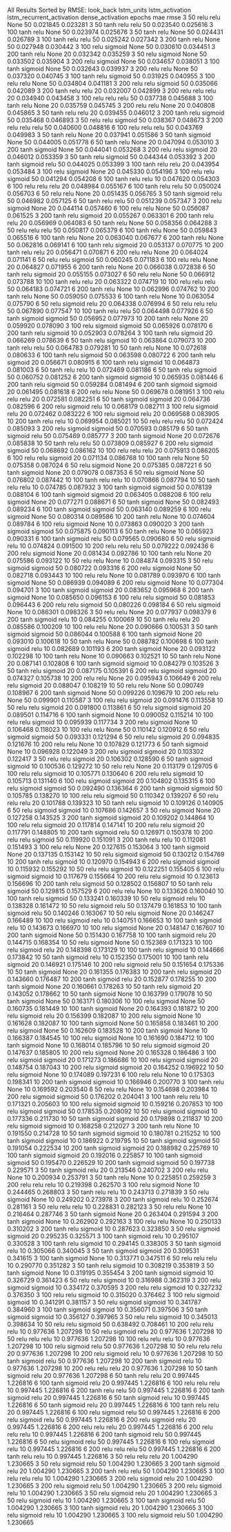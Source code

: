 All Results Sorted by RMSE:
 look_back  lstm_units lstm_activation lstm_recurrent_activation dense_activation  epochs      mae     rmse
         3          50            relu                      relu             None      50 0.021845 0.023281
         3          50            tanh                      relu             relu      50 0.023540 0.025616
         3         100            tanh                      relu             None      50 0.023974 0.025676
         3          50            tanh                      relu             None      50 0.024431 0.026789
         3         100            tanh                      relu             relu      50 0.025242 0.027342
         3         200            tanh                      relu             None      50 0.027948 0.030442
         3         100            relu                   sigmoid             None      50 0.030610 0.034451
         3         200            tanh                      relu             None      20 0.032342 0.035259
         3          50            relu                   sigmoid             None      50 0.033502 0.035904
         3         200            relu                   sigmoid             None      50 0.034657 0.038051
         3         100            tanh                   sigmoid             None      50 0.032643 0.039937
         3         200            relu                      relu             None      50 0.037320 0.040745
         3         100            tanh                      relu          sigmoid      50 0.031925 0.040955
         3         100            relu                      relu             None      50 0.034804 0.041181
         3         200            relu                      relu          sigmoid      50 0.035066 0.042089
         3         200            tanh                      relu             relu      20 0.032007 0.042899
         3         200            relu                      relu             relu      20 0.034940 0.043458
         3         100            relu                      relu             relu      50 0.037738 0.045688
         3         100            tanh                      relu             None      20 0.035759 0.045745
         3         200            relu                      relu             None      20 0.040808 0.045865
         3          50            tanh                      relu             relu      20 0.039455 0.046012
         3         200            tanh                      relu          sigmoid      50 0.035468 0.046893
         3          50            relu                      relu          sigmoid      50 0.038367 0.048673
         3         200            relu                      relu             relu      50 0.040600 0.048816
         6         100            relu                      relu             relu      50 0.043769 0.049983
         3          50            tanh                      relu             None      20 0.037941 0.051586
         3          50            tanh                   sigmoid             None      50 0.044005 0.051778
         6          50            tanh                      relu             None      20 0.047094 0.053010
         3         200            tanh                   sigmoid             None      50 0.044041 0.053268
         3         200            relu                      relu          sigmoid      20 0.046012 0.053359
         3          50            tanh                      relu          sigmoid      50 0.044344 0.053392
         3         200            tanh                   sigmoid             relu      50 0.044025 0.053399
         3         100            tanh                      relu             relu      20 0.043954 0.053484
         3         100            relu                   sigmoid             None      20 0.045330 0.054196
         3         100            relu                      relu          sigmoid      50 0.041294 0.054208
         6         100            tanh                      relu             relu      10 0.047620 0.054303
         6         100            relu                      relu             relu      20 0.048984 0.055167
         6         100            tanh                      relu             relu      50 0.050024 0.056703
         6          50            relu                      relu             None      20 0.051435 0.056765
         3          50            tanh                   sigmoid             relu      50 0.046982 0.057125
         6          50            tanh                      relu             relu      50 0.051239 0.057347
         3         200            relu                   sigmoid             None      20 0.044114 0.057460
         6         100            relu                      relu             None      50 0.056087 0.061525
         3         200            tanh                      relu          sigmoid      20 0.055267 0.063301
         6         200            tanh                      relu             relu      20 0.056969 0.064083
         6          50            tanh                      relu             None      50 0.058356 0.064288
         3          50            relu                      relu             relu      50 0.050817 0.065379
         6         100            tanh                      relu             None      50 0.059843 0.065516
         6         100            tanh                      relu             None      20 0.063040 0.067677
         6         200            tanh                      relu             None      50 0.062816 0.069141
         6         100            tanh                      relu          sigmoid      20 0.053137 0.070775
        10         200            tanh                      relu             relu      20 0.056471 0.070871
         6         200            relu                      relu             None      20 0.064024 0.071141
         6          50            relu                      relu          sigmoid      50 0.060245 0.071183
         6         100            relu                      relu             None      20 0.064827 0.071955
         6         200            tanh                      relu             None      20 0.066038 0.072838
         6          50            tanh                      relu          sigmoid      20 0.055155 0.073027
         6          50            relu                      relu             None      50 0.066912 0.073788
        10         100            tanh                      relu             relu      20 0.063322 0.074719
        10         100            relu                      relu             relu      50 0.064183 0.074721
         6         200            tanh                      relu             None      10 0.062996 0.074762
        10         200            tanh                      relu             None      50 0.059050 0.075533
         6         100            tanh                      relu             None      10 0.063054 0.075790
         6          50            relu                   sigmoid             relu      20 0.064338 0.076994
         6          50            relu                      relu             relu      50 0.067890 0.077547
        10         100            tanh                      relu             relu      50 0.064498 0.077926
         6          50            tanh                   sigmoid          sigmoid      50 0.056952 0.077973
        10         200            tanh                      relu             None      20 0.059920 0.078090
         3         100            relu                   sigmoid          sigmoid      50 0.065926 0.078170
         6         200            tanh                      relu          sigmoid      10 0.052903 0.078264
         3         100            tanh                      relu          sigmoid      20 0.066269 0.078639
         6          50            tanh                      relu          sigmoid      10 0.063864 0.079073
        10         200            tanh                      relu             relu      50 0.064783 0.079281
        10          50            tanh                      relu             None      10 0.072618 0.080633
         6         100            tanh                      relu          sigmoid      50 0.063598 0.080722
         6         200            tanh                      relu          sigmoid      20 0.056671 0.080915
         6         100            tanh                      relu          sigmoid      10 0.064873 0.081003
         6          50            tanh                      relu             relu      10 0.072469 0.081186
         6          50            tanh                      relu          sigmoid      50 0.060752 0.081252
         6         200            tanh                   sigmoid          sigmoid      10 0.065935 0.081446
         6         200            tanh                      relu          sigmoid      50 0.059284 0.081494
         6         200            tanh                   sigmoid          sigmoid      20 0.061495 0.081618
         6         200            relu                      relu             None      50 0.069678 0.081951
         3         100            relu                      relu             relu      20 0.072581 0.082251
         6          50            tanh                   sigmoid          sigmoid      20 0.064736 0.082596
         6         200            relu                   sigmoid             relu      10 0.068179 0.082711
         3         100            relu                   sigmoid             relu      20 0.072462 0.083222
         6         100            relu                   sigmoid             relu      20 0.069568 0.083905
        10         200            tanh                      relu             relu      10 0.069954 0.085021
        10          50            relu                      relu             relu      50 0.072424 0.085093
         3         200            relu                   sigmoid          sigmoid      50 0.070593 0.085179
         6          50            tanh                   sigmoid             relu      50 0.075469 0.085777
         3         200            tanh                   sigmoid             None      20 0.072676 0.085838
        10          50            tanh                      relu             relu      50 0.073809 0.085927
         6         200            relu                   sigmoid          sigmoid      50 0.068692 0.086162
        10         100            relu                      relu             relu      20 0.075913 0.086205
         6         100            relu                      relu          sigmoid      20 0.071134 0.086768
        10         100            tanh                      relu             None      50 0.075358 0.087024
         6          50            relu                   sigmoid             None      20 0.075385 0.087221
         6          50            tanh                   sigmoid             None      20 0.079078 0.087353
         6          50            relu                   sigmoid             None      50 0.076802 0.087442
        10         100            tanh                      relu             relu      10 0.070866 0.087794
        10          50            tanh                      relu             relu      10 0.074785 0.087932
         3         100            tanh                   sigmoid          sigmoid      50 0.078139 0.088104
         6         100            tanh                   sigmoid          sigmoid      20 0.063405 0.088208
         6         100            relu                   sigmoid             None      20 0.077271 0.088671
         6          50            tanh                   sigmoid             None      50 0.082493 0.089234
         6         100            tanh                   sigmoid          sigmoid      50 0.063140 0.089259
         6         100            relu                   sigmoid             None      50 0.080314 0.089586
        10         200            tanh                      relu             None      10 0.074604 0.089784
         6         100            relu                   sigmoid             None      10 0.073863 0.090020
         3         200            tanh                   sigmoid          sigmoid      50 0.075875 0.090113
         6          50            tanh                      relu             None      10 0.065923 0.090331
         6         100            tanh                   sigmoid             relu      50 0.079565 0.090680
         6          50            relu                   sigmoid             relu      10 0.074824 0.091500
        10         200            relu                      relu             relu      50 0.079222 0.092436
         6         200            relu                   sigmoid             None      20 0.081434 0.092786
        10         100            tanh                      relu             None      20 0.075586 0.093122
        10          50            relu                      relu             None      10 0.084874 0.093315
         3          50            relu                   sigmoid          sigmoid      50 0.080722 0.093316
         6         200            relu                   sigmoid             None      50 0.082718 0.093443
        10         100            relu                      relu             None      10 0.081789 0.093970
         6         100            tanh                   sigmoid             None      50 0.086939 0.094089
         6         200            relu                   sigmoid             None      10 0.077304 0.094701
         3         100            tanh                   sigmoid          sigmoid      20 0.083652 0.095968
         6         200            tanh                   sigmoid             None      10 0.085650 0.096153
         6         100            relu                      relu          sigmoid      50 0.081853 0.096443
         6         200            relu                      relu          sigmoid      50 0.080226 0.098184
         6          50            relu                   sigmoid             None      10 0.086301 0.098326
         3          50            relu                      relu             None      20 0.077937 0.098379
         6         200            tanh                   sigmoid             relu      10 0.084255 0.100069
        10          50            tanh                      relu             relu      20 0.085586 0.100209
        10         100            relu                      relu             None      20 0.090666 0.100531
         3          50            tanh                   sigmoid          sigmoid      50 0.086044 0.100588
         6         100            tanh                   sigmoid             None      20 0.093010 0.100618
        10          50            tanh                      relu             None      50 0.088782 0.100698
         6         100            tanh                   sigmoid             relu      10 0.082689 0.101193
         6         200            tanh                   sigmoid             None      20 0.093122 0.102298
        10         100            tanh                      relu             None      10 0.090663 0.102521
        10          50            tanh                      relu             None      20 0.087141 0.102808
         6         100            tanh                   sigmoid          sigmoid      10 0.084279 0.103526
         3          50            tanh                      relu          sigmoid      20 0.087175 0.105391
         6         200            relu                   sigmoid          sigmoid      20 0.074327 0.105738
        10         200            relu                      relu             None      20 0.095943 0.106649
         6         200            relu                      relu          sigmoid      20 0.088047 0.108219
        10          50            relu                      relu             None      50 0.090749 0.108967
         6         200            tanh                   sigmoid             None      50 0.099226 0.109679
        10         200            relu                      relu             None      50 0.099901 0.110587
         3         100            relu                      relu          sigmoid      20 0.091476 0.113558
        10          50            relu                      relu          sigmoid      20 0.091800 0.113861
         6          50            relu                   sigmoid          sigmoid      20 0.089501 0.114716
         6         100            tanh                   sigmoid             None      10 0.090052 0.115214
        10         100            relu                      relu          sigmoid      10 0.095939 0.117734
         3         200            relu                   sigmoid             None      10 0.106468 0.118023
        10         100            relu                      relu             None      50 0.110142 0.120912
         6          50            relu                   sigmoid          sigmoid      50 0.093331 0.121294
         6          50            relu                      relu          sigmoid      20 0.094835 0.121676
        10         200            relu                      relu             None      10 0.107829 0.121773
         6          50            tanh                   sigmoid             None      10 0.096928 0.122049
         3         200            relu                   sigmoid          sigmoid      20 0.103302 0.122417
         3          50            relu                      relu          sigmoid      20 0.106302 0.128590
         6          50            tanh                   sigmoid          sigmoid      10 0.100536 0.129272
        10          50            relu                      relu             None      20 0.113179 0.129705
         6         100            relu                      relu          sigmoid      10 0.105771 0.130640
         6         200            relu                      relu          sigmoid      10 0.105713 0.131140
         6         100            relu                   sigmoid          sigmoid      20 0.104802 0.135315
         6         100            relu                   sigmoid          sigmoid      50 0.092490 0.136364
         6         200            tanh                   sigmoid          sigmoid      50 0.105785 0.138270
        10         100            relu                      relu          sigmoid      50 0.110342 0.139207
         6          50            relu                      relu             relu      20 0.101788 0.139323
        10          50            tanh                      relu          sigmoid      10 0.109126 0.140905
         6          50            relu                   sigmoid          sigmoid      10 0.107686 0.142657
         3          50            relu                   sigmoid             None      20 0.127258 0.143525
         3         200            tanh                   sigmoid          sigmoid      20 0.109202 0.144864
        10         100            relu                      relu          sigmoid      20 0.117814 0.147141
        10         200            relu                      relu          sigmoid      20 0.117791 0.148805
        10         200            tanh                   sigmoid             relu      50 0.126971 0.150378
        10         200            relu                      relu          sigmoid      50 0.119920 0.151091
         3         200            tanh                      relu             relu      10 0.112081 0.151493
         3         100            relu                      relu             None      20 0.127615 0.153064
         3         100            tanh                   sigmoid             None      20 0.137135 0.153142
        10          50            relu                   sigmoid          sigmoid      50 0.130212 0.154769
        10         200            tanh                      relu          sigmoid      10 0.120970 0.154943
         6         200            relu                   sigmoid          sigmoid      10 0.115932 0.155292
        10          50            relu                      relu          sigmoid      10 0.122251 0.155405
         6         100            relu                   sigmoid          sigmoid      10 0.117679 0.155664
        10         200            relu                      relu          sigmoid      10 0.123613 0.156696
        10         200            tanh                      relu          sigmoid      50 0.128502 0.156807
        10          50            tanh                      relu          sigmoid      50 0.129815 0.157529
         6         200            relu                      relu             None      10 0.133626 0.160040
        10         100            tanh                      relu          sigmoid      50 0.133241 0.160339
        10          50            relu                   sigmoid             relu      10 0.138328 0.161472
        10          50            relu                   sigmoid             relu      50 0.137479 0.161853
        10         100            tanh                   sigmoid             relu      50 0.140246 0.163067
        10          50            relu                   sigmoid             None      20 0.146247 0.166489
        10         100            relu                   sigmoid             relu      10 0.140751 0.166653
        10         100            tanh                   sigmoid             relu      10 0.143673 0.166970
        10         100            relu                   sigmoid             None      20 0.148147 0.167607
        10         200            tanh                   sigmoid             None      50 0.151430 0.167758
        10         100            tanh                   sigmoid             relu      20 0.144715 0.168354
        10          50            relu                   sigmoid             None      50 0.152369 0.171323
        10         100            relu                   sigmoid             relu      20 0.148398 0.173129
        10         100            tanh                      relu          sigmoid      10 0.144666 0.173842
        10          50            tanh                   sigmoid             relu      10 0.152350 0.175001
        10         100            tanh                      relu          sigmoid      20 0.146921 0.175146
        10         200            relu                   sigmoid             relu      50 0.151654 0.175336
        10          50            tanh                   sigmoid             None      20 0.161355 0.176383
        10         200            tanh                      relu          sigmoid      20 0.143660 0.176487
        10         200            tanh                   sigmoid             relu      20 0.152877 0.178255
        10         200            tanh                   sigmoid             None      20 0.160661 0.178263
        10          50            tanh                      relu          sigmoid      20 0.143052 0.178662
        10          50            tanh                   sigmoid             None      10 0.163799 0.179078
        10          50            tanh                   sigmoid             None      50 0.163171 0.180306
        10         100            relu                   sigmoid             None      50 0.160735 0.181449
        10         100            tanh                   sigmoid             None      20 0.164393 0.181872
        10         200            relu                   sigmoid             relu      20 0.156399 0.182087
        10         200            relu                   sigmoid             None      10 0.161628 0.182087
        10         100            tanh                   sigmoid             None      50 0.165858 0.183461
        10         200            relu                   sigmoid             None      50 0.162609 0.183528
        10         200            tanh                   sigmoid             None      10 0.166387 0.184545
        10         100            relu                   sigmoid             None      10 0.161690 0.184712
        10         100            tanh                   sigmoid             None      10 0.168014 0.185796
        10          50            relu                   sigmoid          sigmoid      20 0.147637 0.185805
        10         200            relu                   sigmoid             None      20 0.165328 0.186486
         3         100            relu                   sigmoid          sigmoid      20 0.171273 0.186686
        10         100            relu                   sigmoid          sigmoid      20 0.148754 0.187043
        10         200            relu                   sigmoid          sigmoid      20 0.164252 0.196922
        10          50            relu                   sigmoid             None      10 0.174089 0.197231
         6         100            relu                      relu             None      10 0.175303 0.198341
        10         200            tanh                   sigmoid          sigmoid      10 0.166946 0.200770
         3         100            tanh                      relu             None      10 0.169592 0.203540
         6          50            relu                      relu             None      10 0.154698 0.203984
        10         200            relu                   sigmoid          sigmoid      50 0.176202 0.204041
         3         100            tanh                      relu             relu      10 0.171321 0.205603
        10         100            relu                   sigmoid          sigmoid      10 0.159216 0.207853
        10         100            relu                   sigmoid          sigmoid      50 0.178535 0.208092
        10          50            relu                   sigmoid          sigmoid      10 0.177336 0.211730
        10          50            tanh                   sigmoid          sigmoid      20 0.179898 0.211837
        10         200            relu                   sigmoid          sigmoid      10 0.168258 0.212027
         3         200            tanh                      relu             None      10 0.191550 0.214728
        10          50            tanh                   sigmoid          sigmoid      10 0.180781 0.215252
        10         100            tanh                   sigmoid          sigmoid      10 0.186922 0.219795
        10          50            tanh                   sigmoid          sigmoid      50 0.191054 0.222534
        10         200            tanh                   sigmoid          sigmoid      20 0.188982 0.225769
        10         100            tanh                   sigmoid          sigmoid      20 0.192016 0.225857
        10         100            tanh                   sigmoid          sigmoid      50 0.195470 0.226529
        10         200            tanh                   sigmoid          sigmoid      50 0.197738 0.229571
         3          50            tanh                   sigmoid             relu      20 0.213546 0.240702
         3         200            relu                      relu             None      10 0.200934 0.253791
         3          50            tanh                      relu             None      10 0.225851 0.259259
         3         200            relu                      relu             relu      10 0.219398 0.262570
         3         100            relu                   sigmoid             None      10 0.244465 0.268803
         3          50            tanh                      relu             relu      10 0.243713 0.271839
         3          50            relu                   sigmoid             None      10 0.249202 0.273978
         3         200            tanh                   sigmoid             relu      10 0.252674 0.281161
         3          50            relu                      relu             relu      10 0.228831 0.282123
         3          50            relu                      relu             None      10 0.216464 0.287746
         3          50            tanh                   sigmoid             None      20 0.263404 0.291594
         3         200            tanh                   sigmoid             None      10 0.262902 0.292163
         3         100            relu                      relu             None      10 0.250133 0.310202
         3         200            tanh                      relu          sigmoid      10 0.287623 0.323850
         3          50            relu                   sigmoid          sigmoid      20 0.295235 0.325571
         3         100            tanh                   sigmoid             relu      10 0.295107 0.330528
         3         100            tanh                      relu          sigmoid      10 0.294145 0.338305
         3          50            tanh                   sigmoid             relu      10 0.305066 0.340045
         3          50            tanh                   sigmoid          sigmoid      20 0.309531 0.341615
         3         100            tanh                   sigmoid             None      10 0.313771 0.347511
         6          50            relu                      relu             relu      10 0.290770 0.351282
         3          50            tanh                      relu          sigmoid      10 0.308219 0.353819
         3          50            tanh                   sigmoid             None      10 0.319195 0.355454
         3         200            tanh                   sigmoid          sigmoid      10 0.326729 0.361423
         6          50            relu                      relu          sigmoid      10 0.316988 0.362319
         3         200            relu                   sigmoid          sigmoid      10 0.334172 0.370595
         3         200            relu                      relu          sigmoid      10 0.327232 0.376350
         3         100            relu                      relu          sigmoid      10 0.315020 0.376462
         3         100            relu                   sigmoid          sigmoid      10 0.341291 0.381157
         3          50            relu                   sigmoid          sigmoid      10 0.341787 0.384960
         3         100            tanh                   sigmoid          sigmoid      10 0.356071 0.397506
         3          50            tanh                   sigmoid          sigmoid      10 0.356127 0.397965
         3          50            relu                      relu          sigmoid      10 0.345013 0.398634
        10          50            relu                      relu          sigmoid      50 0.638492 0.708461
        10         200            relu                      relu             relu      10 0.977636 1.207298
        10          50            relu                   sigmoid             relu      20 0.977636 1.207298
        10          50            relu                      relu             relu      10 0.977636 1.207298
        10         100            relu                      relu             relu      10 0.977636 1.207298
        10         100            relu                   sigmoid             relu      50 0.977636 1.207298
        10          50            relu                      relu             relu      20 0.977636 1.207298
        10         200            relu                   sigmoid             relu      10 0.977636 1.207298
        10          50            tanh                   sigmoid             relu      50 0.977636 1.207298
        10         200            tanh                   sigmoid             relu      10 0.977636 1.207298
        10         200            relu                      relu             relu      20 0.977636 1.207298
        10          50            tanh                   sigmoid             relu      20 0.977636 1.207298
         6          50            tanh                      relu             relu      20 0.997445 1.226816
         6         100            tanh                   sigmoid             relu      20 0.997445 1.226816
         6         100            relu                      relu             relu      10 0.997445 1.226816
         6         200            tanh                      relu             relu      50 0.997445 1.226816
         6         200            tanh                   sigmoid             relu      20 0.997445 1.226816
         6          50            tanh                   sigmoid             relu      10 0.997445 1.226816
         6          50            tanh                   sigmoid             relu      20 0.997445 1.226816
         6         100            tanh                      relu             relu      20 0.997445 1.226816
         6         100            relu                   sigmoid             relu      50 0.997445 1.226816
         6         200            relu                   sigmoid             relu      50 0.997445 1.226816
         6         200            relu                   sigmoid             relu      20 0.997445 1.226816
         6         200            relu                      relu             relu      20 0.997445 1.226816
         6         200            relu                      relu             relu      10 0.997445 1.226816
         6         200            tanh                   sigmoid             relu      50 0.997445 1.226816
         6          50            relu                   sigmoid             relu      50 0.997445 1.226816
         6         100            relu                   sigmoid             relu      10 0.997445 1.226816
         6         200            relu                      relu             relu      50 0.997445 1.226816
         6         200            tanh                      relu             relu      10 0.997445 1.226816
         3          50            relu                      relu             relu      20 1.004290 1.230665
         3          50            relu                   sigmoid             relu      50 1.004290 1.230665
         3         200            tanh                   sigmoid             relu      20 1.004290 1.230665
         3         200            tanh                      relu             relu      50 1.004290 1.230665
         3         100            relu                      relu             relu      10 1.004290 1.230665
         3         200            relu                   sigmoid             relu      20 1.004290 1.230665
         3         200            relu                   sigmoid             relu      50 1.004290 1.230665
         3         200            relu                   sigmoid             relu      10 1.004290 1.230665
         3          50            relu                   sigmoid             relu      20 1.004290 1.230665
         3          50            relu                   sigmoid             relu      10 1.004290 1.230665
         3         100            tanh                   sigmoid             relu      50 1.004290 1.230665
         3         100            tanh                   sigmoid             relu      20 1.004290 1.230665
         3         100            relu                   sigmoid             relu      10 1.004290 1.230665
         3         100            relu                   sigmoid             relu      50 1.004290 1.230665